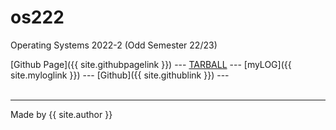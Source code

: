 # os222
Operating Systems 2022-2 (Odd Semester 22/23)

[Github Page]({{ site.githubpagelink }}) ---
[TARBALL]() ---
[myLOG]({{ site.myloglink }}) ---
[Github]({{ site.githublink }}) ---
<br><br>
<hr>
Made by {{ site.author }}
